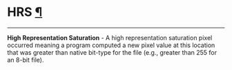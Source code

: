 <div id="main">

<div id="content">

<div class="contextual">

</div>

<div class="wiki wiki-page">

<span id="HRS"></span>

# HRS [¶](#HRS-)

-----

**High Representation Saturation** - A high representation saturation
pixel occurred meaning a program computed a new pixel value at this
location that was greater than native bit-type for the file (e.g.,
greater than 255 for an 8-bit file).

</div>

<div style="clear:both;">

</div>

</div>

</div>
